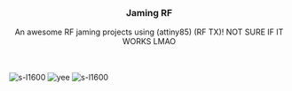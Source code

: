 <!-- PROJECT LOGO -->
<br />
<div align="center">
  </a>
  <h3 align="center">Jaming RF</h3>
  <p align="center">
    An awesome RF jaming projects using (attiny85) (RF TX)! NOT SURE IF IT WORKS LMAO
    <br />
    <br />
    <br />
  </p>
</div>

![s-l1600](https://user-images.githubusercontent.com/66104474/196383510-0fe37a41-2f53-430d-bed6-64bb58460029.jpg)
![yee](https://user-images.githubusercontent.com/66104474/196383720-f0e5ebf2-2974-4c4e-ab71-4a3f1f0066c7.PNG)
![s-l1600](https://user-images.githubusercontent.com/66104474/196384050-d758f51d-3aae-4d40-9765-9d0be376fe3c.jpg)
